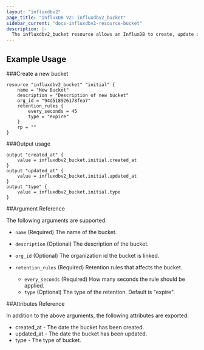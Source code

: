 ```yaml
---
layout: "influxdbv2"
page_title: "InfluxDB V2: influxdbv2_bucket"
sidebar_current: "docs-influxdbv2-resource-bucket"
description: |-
  The influxdbv2_bucket resource allows an InfluxDB to create, update and delete buckets.
---
```


## Example Usage

###Create a new bucket
```hcl
resource "influxdbv2_bucket" "initial" {
    name = "New Bucket"
    description = "Description of new bucket"
    org_id = "94d518926178fea7"
    retention_rules {
        every_seconds = 45
        type = "expire"
    }
    rp = ""
}
```

###Output usage
```hcl
output "created_at" {
    value = influxdbv2_bucket.initial.created_at
}
output "updated_at" {
    value = influxdbv2_bucket.initial.updated_at
}
output "type" {
    value = influxdbv2_bucket.initial.type
}
```

##Argument Reference

The following arguments are supported: 

* ``name`` (Required) The name of the bucket.

* ``description`` (Optional) The description of the bucket.

* ``org_id`` (Optional) The organization id the bucket is linked.

* ``retention_rules`` (Required) Retention rules that affects the bucket.
    * ``every_seconds`` (Required) How many seconds the rule should be applied.
    * ``type`` (Optional) The type of the retention. Default is "expire".

##Attributes Reference

In addition to the above arguments, the following attributes are exported:

* created_at - The date the bucket has been created.
* updated_at - The date the bucket has been updated.
* type - The type of bucket.


